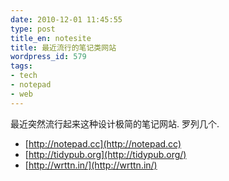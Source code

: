 ```yaml
---
date: 2010-12-01 11:45:55
type: post
title_en: notesite
title: 最近流行的笔记类网站
wordpress_id: 579
tags:
- tech
- notepad
- web
---
```


最近突然流行起来这种设计极简的笔记网站. 罗列几个.

* [http://notepad.cc](http://notepad.cc)
* [http://tidypub.org](http://tidypub.org/)
* [http://wrttn.in/](http://wrttn.in/)

